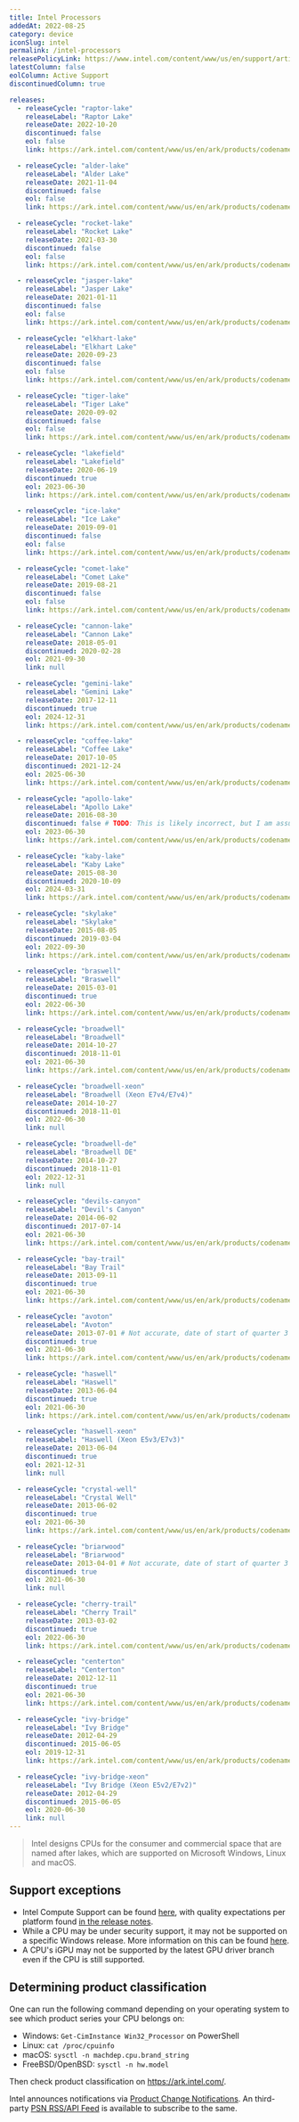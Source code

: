 ```yaml
---
title: Intel Processors
addedAt: 2022-08-25
category: device
iconSlug: intel
permalink: /intel-processors
releasePolicyLink: https://www.intel.com/content/www/us/en/support/articles/000022396/processors.html
latestColumn: false
eolColumn: Active Support
discontinuedColumn: true

releases:
  - releaseCycle: "raptor-lake"
    releaseLabel: "Raptor Lake"
    releaseDate: 2022-10-20
    discontinued: false
    eol: false
    link: https://ark.intel.com/content/www/us/en/ark/products/codename/215599/products-formerly-raptor-lake.html

  - releaseCycle: "alder-lake"
    releaseLabel: "Alder Lake"
    releaseDate: 2021-11-04
    discontinued: false
    eol: false
    link: https://ark.intel.com/content/www/us/en/ark/products/codename/147470/products-formerly-alder-lake.html

  - releaseCycle: "rocket-lake"
    releaseLabel: "Rocket Lake"
    releaseDate: 2021-03-30
    discontinued: false
    eol: false
    link: https://ark.intel.com/content/www/us/en/ark/products/codename/192985/products-formerly-rocket-lake.html

  - releaseCycle: "jasper-lake"
    releaseLabel: "Jasper Lake"
    releaseDate: 2021-01-11
    discontinued: false
    eol: false
    link: https://ark.intel.com/content/www/us/en/ark/products/codename/128823/products-formerly-jasper-lake.html

  - releaseCycle: "elkhart-lake"
    releaseLabel: "Elkhart Lake"
    releaseDate: 2020-09-23
    discontinued: false
    eol: false
    link: https://ark.intel.com/content/www/us/en/ark/products/codename/128825/products-formerly-elkhart-lake.html

  - releaseCycle: "tiger-lake"
    releaseLabel: "Tiger Lake"
    releaseDate: 2020-09-02
    discontinued: false
    eol: false
    link: https://ark.intel.com/content/www/us/en/ark/products/codename/88759/products-formerly-tiger-lake.html

  - releaseCycle: "lakefield"
    releaseLabel: "Lakefield"
    releaseDate: 2020-06-19
    discontinued: true
    eol: 2023-06-30
    link: https://ark.intel.com/content/www/us/en/ark/products/codename/81657/products-formerly-lakefield.html

  - releaseCycle: "ice-lake"
    releaseLabel: "Ice Lake"
    releaseDate: 2019-09-01
    discontinued: false
    eol: false
    link: https://ark.intel.com/content/www/us/en/ark/products/codename/74979/products-formerly-ice-lake.html

  - releaseCycle: "comet-lake"
    releaseLabel: "Comet Lake"
    releaseDate: 2019-08-21
    discontinued: false
    eol: false
    link: https://ark.intel.com/content/www/us/en/ark/products/codename/90354/products-formerly-comet-lake.html

  - releaseCycle: "cannon-lake"
    releaseLabel: "Cannon Lake"
    releaseDate: 2018-05-01
    discontinued: 2020-02-28
    eol: 2021-09-30
    link: null

  - releaseCycle: "gemini-lake"
    releaseLabel: "Gemini Lake"
    releaseDate: 2017-12-11
    discontinued: true
    eol: 2024-12-31
    link: https://ark.intel.com/content/www/us/en/ark/products/codename/83915/products-formerly-gemini-lake.html

  - releaseCycle: "coffee-lake"
    releaseLabel: "Coffee Lake"
    releaseDate: 2017-10-05
    discontinued: 2021-12-24
    eol: 2025-06-30
    link: https://ark.intel.com/content/www/us/en/ark/products/codename/97787/products-formerly-coffee-lake.html

  - releaseCycle: "apollo-lake"
    releaseLabel: "Apollo Lake"
    releaseDate: 2016-08-30
    discontinued: false # TODO: This is likely incorrect, but I am assuming it is under production due to this CPU being launched semi recently and having its status say not discontinued: https://ark.intel.com/content/www/us/en/ark/products/195253/intel-pentium-processor-n4200e-2m-cache-up-to-2-50-ghz.html
    eol: 2023-06-30
    link: https://ark.intel.com/content/www/us/en/ark/products/codename/80644/products-formerly-apollo-lake.html

  - releaseCycle: "kaby-lake"
    releaseLabel: "Kaby Lake"
    releaseDate: 2015-08-30
    discontinued: 2020-10-09
    eol: 2024-03-31
    link: https://ark.intel.com/content/www/us/en/ark/products/codename/82879/products-formerly-kaby-lake.html

  - releaseCycle: "skylake"
    releaseLabel: "Skylake"
    releaseDate: 2015-08-05
    discontinued: 2019-03-04
    eol: 2022-09-30
    link: https://ark.intel.com/content/www/us/en/ark/products/codename/37572/products-formerly-skylake.html

  - releaseCycle: "braswell"
    releaseLabel: "Braswell"
    releaseDate: 2015-03-01
    discontinued: true
    eol: 2022-06-30
    link: https://ark.intel.com/content/www/us/en/ark/products/codename/66094/products-formerly-braswell.html

  - releaseCycle: "broadwell"
    releaseLabel: "Broadwell"
    releaseDate: 2014-10-27
    discontinued: 2018-11-01
    eol: 2021-06-30
    link: https://ark.intel.com/content/www/us/en/ark/products/codename/38530/products-formerly-broadwell.html

  - releaseCycle: "broadwell-xeon"
    releaseLabel: "Broadwell (Xeon E7v4/E7v4)"
    releaseDate: 2014-10-27
    discontinued: 2018-11-01
    eol: 2022-06-30
    link: null

  - releaseCycle: "broadwell-de"
    releaseLabel: "Broadwell DE"
    releaseDate: 2014-10-27
    discontinued: 2018-11-01
    eol: 2022-12-31
    link: null

  - releaseCycle: "devils-canyon"
    releaseLabel: "Devil's Canyon"
    releaseDate: 2014-06-02
    discontinued: 2017-07-14
    eol: 2021-06-30
    link: https://ark.intel.com/content/www/us/en/ark/products/codename/81246/products-formerly-devils-canyon.html

  - releaseCycle: "bay-trail"
    releaseLabel: "Bay Trail"
    releaseDate: 2013-09-11
    discontinued: true
    eol: 2021-06-30
    link: https://ark.intel.com/content/www/us/en/ark/products/codename/55844/products-formerly-bay-trail.html

  - releaseCycle: "avoton"
    releaseLabel: "Avoton"
    releaseDate: 2013-07-01 # Not accurate, date of start of quarter 3 of 2013
    discontinued: true
    eol: 2021-06-30
    link: https://ark.intel.com/content/www/us/en/ark/products/codename/54859/products-formerly-avoton.html

  - releaseCycle: "haswell"
    releaseLabel: "Haswell"
    releaseDate: 2013-06-04
    discontinued: true
    eol: 2021-06-30
    link: https://ark.intel.com/content/www/us/en/ark/products/codename/42174/products-formerly-haswell.html

  - releaseCycle: "haswell-xeon"
    releaseLabel: "Haswell (Xeon E5v3/E7v3)"
    releaseDate: 2013-06-04
    discontinued: true
    eol: 2021-12-31
    link: null

  - releaseCycle: "crystal-well"
    releaseLabel: "Crystal Well"
    releaseDate: 2013-06-02
    discontinued: true
    eol: 2021-06-30
    link: https://ark.intel.com/content/www/us/en/ark/products/codename/51802/products-formerly-crystal-well.html

  - releaseCycle: "briarwood"
    releaseLabel: "Briarwood"
    releaseDate: 2013-04-01 # Not accurate, date of start of quarter 3 of 2013
    discontinued: true
    eol: 2021-06-30
    link: null

  - releaseCycle: "cherry-trail"
    releaseLabel: "Cherry Trail"
    releaseDate: 2013-03-02
    discontinued: true
    eol: 2022-06-30
    link: https://ark.intel.com/content/www/us/en/ark/products/codename/46629/products-formerly-cherry-trail.html

  - releaseCycle: "centerton"
    releaseLabel: "Centerton"
    releaseDate: 2012-12-11
    discontinued: true
    eol: 2021-06-30
    link: https://ark.intel.com/content/www/us/en/ark/products/codename/60105/products-formerly-centerton.html

  - releaseCycle: "ivy-bridge"
    releaseLabel: "Ivy Bridge"
    releaseDate: 2012-04-29
    discontinued: 2015-06-05
    eol: 2019-12-31
    link: https://ark.intel.com/content/www/us/en/ark/products/codename/29902/products-formerly-ivy-bridge.html

  - releaseCycle: "ivy-bridge-xeon"
    releaseLabel: "Ivy Bridge (Xeon E5v2/E7v2)"
    releaseDate: 2012-04-29
    discontinued: 2015-06-05
    eol: 2020-06-30
    link: null
---
```


> Intel designs CPUs for the consumer and commercial space that are named after lakes, which are
> supported on Microsoft Windows, Linux and macOS.

## Support exceptions

- Intel Compute Support can be found [here](https://github.com/intel/compute-runtime#supported-platforms),
  with quality expectations per platform found [in the release notes](https://github.com/intel/compute-runtime/releases).
- While a CPU may be under security support, it may not be supported on a specific Windows release.
  More information on this can be found [here](https://www.intel.com/content/www/us/en/support/articles/000032181/processors/intel-core-processors.html).
- A CPU's iGPU may not be supported by the latest GPU driver branch even if the CPU is still supported.

## Determining product classification

One can run the following command depending on your operating system to see which product series
your CPU belongs on:

- Windows: `Get-CimInstance Win32_Processor` on PowerShell
- Linux: `cat /proc/cpuinfo`
- macOS: `sysctl -n machdep.cpu.brand_string`
- FreeBSD/OpenBSD: `sysctl -n hw.model`

Then check product classification on <https://ark.intel.com/>.

Intel announces notifications via [Product Change Notifications](https://www.intel.com/content/www/us/en/collections/content-type/pcns.html).
An third-party [PSN RSS/API Feed](https://intel.pcn.captnemo.in/) is available to subscribe to the same.
